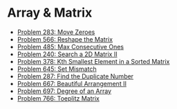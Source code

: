 Array & Matrix
======
* [Problem 283: Move Zeroes](https://leetcode.com/problems/move-zeroes/)
* [Problem 566: Reshape the Matrix](https://leetcode.com/problems/reshape-the-matrix/)
* [Problem 485: Max Consecutive Ones](https://leetcode.com/problems/max-consecutive-ones/)
* [Problem 240: Search a 2D Matrix II](https://leetcode.com/problems/search-a-2d-matrix-ii/)
* [Problem 378: Kth Smallest Element in a Sorted Matrix](https://leetcode.com/problems/kth-smallest-element-in-a-sorted-matrix/)
* [Problem 645: Set Mismatch](https://leetcode.com/problems/set-mismatch/)
* [Problem 287: Find the Duplicate Number](https://leetcode.com/problems/find-the-duplicate-number/)
* [Problem 667: Beautiful Arrangement II](https://leetcode.com/problems/beautiful-arrangement-ii/)
* [Problem 697: Degree of an Array](https://leetcode.com/problems/degree-of-an-array/)
* [Problem 766: Toeplitz Matrix](https://leetcode.com/problems/toeplitz-matrix/)



